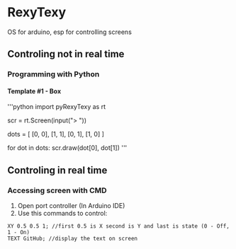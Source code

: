 # RexyTexy
OS for arduino, esp for controlling screens
## Controling not in real time
### Programming with Python
#### Template #1 - Box
'''python
import pyRexyTexy as rt

scr = rt.Screen(input("> "))

dots = [
  [0, 0], [1, 1],
  [0, 1], [1, 0]
]

for dot in dots:
  scr.draw(dot[0], dot[1])
'''
## Controling in real time
### Accessing screen with CMD
1. Open port controller (In Arduino IDE)
2. Use this commands to control:
```
XY 0.5 0.5 1; //first 0.5 is X second is Y and last is state (0 - Off, 1 - On)
TEXT GitHub; //display the text on screen
```

